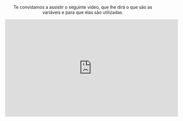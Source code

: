 </body>
<div style="text-align:center;"> 

<p>Te convidamos a assistir o seguinte vídeo, que lhe dirá o que são as variáveis ​​e para que elas são utilizadas.</p>

<iframe width="560" height="315" src="https://www.youtube.com/embed/-eUiw-k-luY" frameborder="0" allow="autoplay; encrypted-media" allowfullscreen></iframe>


</div>
<body>


